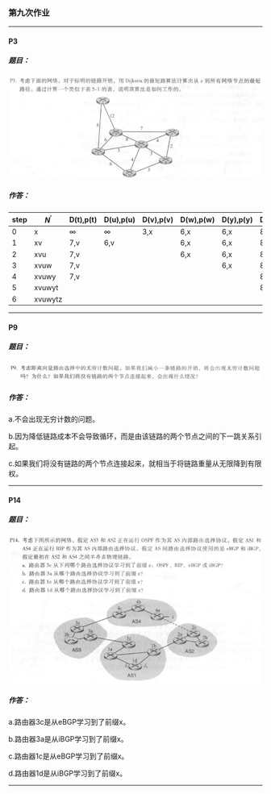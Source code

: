 ### 第九次作业

* * *

#### P3

##### 题目：
![](static/P3.png)

##### 作答：
|step|$N^{'}$|D(t),p(t)|D(u),p(u)|D(v),p(v)|D(w),p(w)|D(y),p(y)|D(z),p(z)|
|-|-|-|-|-|-|-|-|
|0|x|$\infty$|$\infty$|3,x|6,x|6,x|8,x|
|1|xv|7,v|6,v||6,x|6,x|8,x|
|2|xvu|7,v|||6,x|6,x|8,x|
|3|xvuw|7,v||||6,x|8,x|
|4|xvuwy|7,v|||||8,x|
|5|xvuwyt||||||8,x|
|6|xvuwytz|||||||


* * *

#### P9

##### 题目：
![](static/P9.png)

##### 作答：
a.不会出现无穷计数的问题。

b.因为降低链路成本不会导致循环，而是由该链路的两个节点之间的下⼀跳关系引起。

c.如果我们将没有链路的两个节点连接起来，就相当于将链路重量从⽆限降到有限权。

* * *

#### P14

##### 题目：
![](static/P14.png)

##### 作答：
a.路由器3c是从eBGP学习到了前缀x。

b.路由器3a是从iBGP学习到了前缀x。

c.路由器1c是从eBGP学习到了前缀x。

d.路由器1d是从iBGP学习到了前缀x。

* * *
